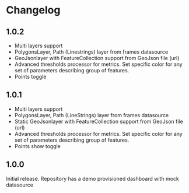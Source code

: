 # Changelog

## 1.0.2
- Multi layers support
- PolygonsLayer, Path (Linestrings) layer from frames datasource 
- GeoJsonlayer with FeatureCollection support from GeoJson file (url)
- Advanced thresholds processor for metrics. Set specific color for any set of parameters describing group of features.
- Points toggle

## 1.0.1
- Multi layers support
- PolygonsLayer, Path (LineStrings) layer from frames datasource 
- Static GeoJsonlayer with FeatureCollection support from GeoJson file (url)
- Advanced thresholds processor for metrics. Set specific color for any set of parameters describing group of features.
- Points show toggle

## 1.0.0 

Initial release.
Repository has a demo provisioned dashboard with mock datasource 
